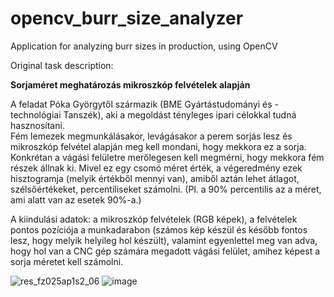 # opencv_burr_size_analyzer
Application for analyzing burr sizes in production, using OpenCV

Original task description:

**Sorjaméret meghatározás mikroszkóp felvételek alapján**

A feladat Póka Györgytől származik (BME Gyártástudományi és -technológiai Tanszék), aki a megoldást tényleges ipari célokkal tudná hasznosítani. <br>
Fém lemezek megmunkálásakor, levágásakor a perem sorjás lesz és mikroszkóp felvétel alapján meg kell mondani, hogy mekkora ez a sorja. Konkrétan a vágási felületre merőlegesen kell megmérni, hogy mekkora fém részek állnak ki. Mivel ez egy csomó méret érték, a végeredmény ezek hisztogramja (melyik értékből mennyi van), amiből aztán lehet átlagot, szélsőértékeket, percentiliseket számolni. (Pl. a 90% percentilis az a méret, ami alatt van az esetek 90%-a.)

A kiindulási adatok: a mikroszkóp felvételek (RGB képek), a felvételek pontos pozíciója a munkadarabon (számos kép készül és később fontos lesz, hogy melyik helyileg hol készült), valamint egyenlettel meg van adva, hogy hol van a CNC gép számára megadott vágási felület, amihez képest a sorja méretet kell számolni.

![res_fz025ap1s2_06](https://user-images.githubusercontent.com/100433458/220384203-88841122-bb51-4a31-9bfd-687c17453537.jpg)
![image](https://user-images.githubusercontent.com/100433458/220384336-0fa2ebf7-0a17-421d-82aa-3db16d60f7e5.png)
